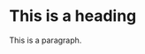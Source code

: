 <!DOCTYPE html>
<html lang="en">
<head>
</head>
<body>

<h1>This is a heading</h1>
<p>This is a paragraph.</p>

</body>
</html>
